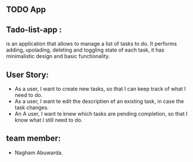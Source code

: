 ## TODO App
## Tado-list-app :
is an application that allows to manage a list of tasks to do. It performs adding, upolading, deleting and
toggling state of each task, it has minimalistic design and basic functionality.
## User Story:
- As a user, I want to create new tasks, so that I can keep track of what I need to do.
- As a user, I want te edit the descriptien ef an existing task, in case the task changes.
- An A user, I want te knew which tasks are pending completion, so that I know what I still need to do.
## team member: 
- Nagham Abuwarda.